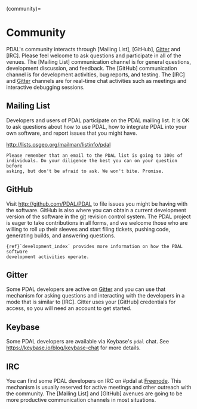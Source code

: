 (community)=

# Community

PDAL's community interacts through [Mailing List], [GitHub], [Gitter] and
[IRC].  Please feel welcome to ask questions and participate in all of the
venues.  The [Mailing List] communication channel is for general questions,
development discussion, and feedback. The [GitHub] communication channel is
for development activities, bug reports, and testing. The [IRC] and [Gitter]
channels are for real-time chat activities such as meetings and interactive
debugging sessions.

## Mailing List

Developers and users of PDAL participate on the PDAL mailing list. It is OK to
ask questions about how to use PDAL, how to integrate PDAL into your own software,
and report issues that you might have.

<http://lists.osgeo.org/mailman/listinfo/pdal>

```{note}
Please remember that an email to the PDAL list is going to 100s of
individuals. Do your diligence the best you can on your question before
asking, but don't be afraid to ask. We won't bite. Promise.
```

## GitHub

Visit <http://github.com/PDAL/PDAL> to file issues you might be having with the
software. GitHub is also where you can obtain a current development version of the
software in the [git] revision control system. The PDAL project is eager to
take contributions in all forms, and we welcome those who are willing to roll
up their sleeves and start filing tickets, pushing code, generating builds, and
answering questions.

```{seealso}
{ref}`development_index` provides more information on how the PDAL software
development activities operate.
```

## Gitter

Some PDAL developers are active on [Gitter] and you can use that mechanism
for asking questions and interacting with the developers in a mode that is
similar to [IRC]. Gitter uses your [GitHub] credentials for access, so
you will need an account to get started.

## Keybase

Some PDAL developers are available via Keybase's `pdal` chat. See
<https://keybase.io/blog/keybase-chat> for more details.

## IRC

You can find some PDAL developers on IRC on #pdal at [Freenode]. This mechanism
is usually reserved for active meetings and other outreach with the community.
The [Mailing List] and [GitHub] avenues are going to be more productive
communication channels in most situations.

[freenode]: http://freenode.net
[git]: https://en.wikipedia.org/wiki/Git_(software)
[gitter]: https://gitter.im/PDAL/PDAL
